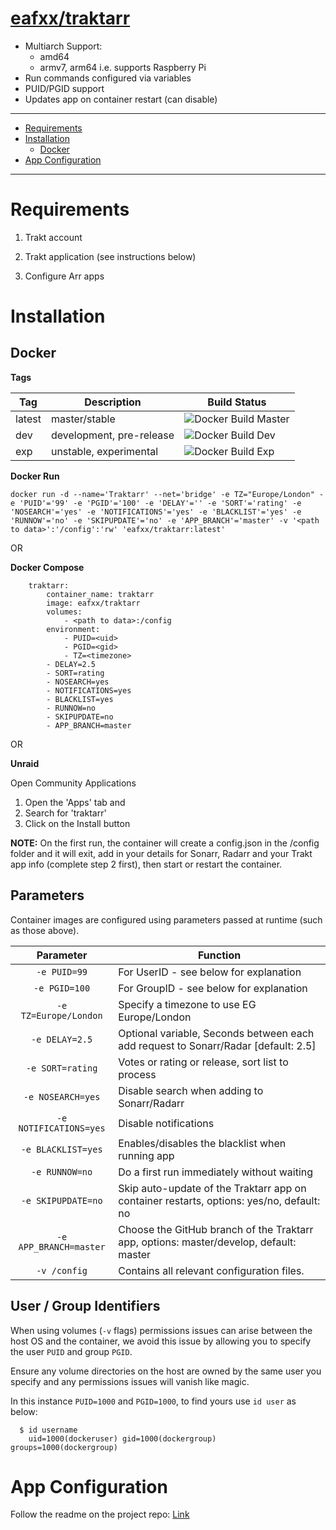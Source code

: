 # [eafxx/traktarr](https://hub.docker.com/r/eafxx/traktarr)

- Multiarch Support: 
  * amd64
  * armv7, arm64 i.e. supports Raspberry Pi
- Run commands configured via variables
- PUID/PGID support
- Updates app on container restart (can disable)

---

- [Requirements](#requirements)
- [Installation](#installation)
	- [Docker](#docker)
- [App Configuration](#app-configuration)

---


# Requirements

1. Trakt account

2. Trakt application (see instructions below)

3. Configure Arr apps

# Installation

## Docker

**Tags**

| Tag      | Description                          | Build Status                                                                                                | 
| ---------|--------------------------------------|-------------------------------------------------------------------------------------------------------------|
| latest | master/stable                 | ![Docker Build Master](https://github.com/elmerfdz/docker-traktarr/workflows/Docker%20Build%20Master/badge.svg)  | 
| dev | development, pre-release      | ![Docker Build Dev](https://github.com/elmerfdz/docker-traktarr/workflows/Docker%20Build%20Dev/badge.svg)     |
| exp | unstable, experimental        | ![Docker Build Exp](https://github.com/elmerfdz/docker-traktarr/workflows/Docker%20Build%20Exp/badge.svg)   | 

**Docker Run**

```
docker run -d --name='Traktarr' --net='bridge' -e TZ="Europe/London" -e 'PUID'='99' -e 'PGID'='100' -e 'DELAY'='' -e 'SORT'='rating' -e 'NOSEARCH'='yes' -e 'NOTIFICATIONS'='yes' -e 'BLACKLIST'='yes' -e 'RUNNOW'='no' -e 'SKIPUPDATE'='no' -e 'APP_BRANCH'='master' -v '<path to data>':'/config':'rw' 'eafxx/traktarr:latest'

```
OR

**Docker Compose**

```
    traktarr:
        container_name: traktarr
        image: eafxx/traktarr
        volumes:
            - <path to data>:/config
        environment:
            - PUID=<uid>
            - PGID=<gid>        
            - TZ=<timezone>
	    - DELAY=2.5	    
	    - SORT=rating
	    - NOSEARCH=yes
	    - NOTIFICATIONS=yes
	    - BLACKLIST=yes
	    - RUNNOW=no
	    - SKIPUPDATE=no
	    - APP_BRANCH=master      
```

OR 

**Unraid**

   Open Community Applications

1. Open the 'Apps' tab and
2. Search for 'traktarr'
3. Click on the Install button




**NOTE:** On the first run, the container will create a config.json in the /config folder and it will exit, add in your details for Sonarr, Radarr and your Trakt app info (complete step 2 first), then start or restart the container.

## Parameters

Container images are configured using parameters passed at runtime (such as those above). 

| Parameter | Function |
| :----: | --- |
| `-e PUID=99` | For UserID - see below for explanation |
| `-e PGID=100` | For GroupID - see below for explanation |
| `-e TZ=Europe/London` | Specify a timezone to use EG Europe/London |
| `-e DELAY=2.5` | Optional variable, Seconds between each add request to Sonarr/Radar [default: 2.5] |
| `-e SORT=rating` | Votes or rating or release, sort list to process |
| `-e NOSEARCH=yes` | Disable search when adding to Sonarr/Radarr|
| `-e NOTIFICATIONS=yes` | Disable notifications |
| `-e BLACKLIST=yes` | Enables/disables the blacklist when running app |
| `-e RUNNOW=no` | Do a first run immediately without waiting |
| `-e SKIPUPDATE=no` | Skip auto-update of the Traktarr app on container restarts, options: yes/no, default: no |
| `-e APP_BRANCH=master` | Choose the GitHub branch of the Traktarr app, options: master/develop, default: master |
| `-v /config` | Contains all relevant configuration files. |

## User / Group Identifiers

When using volumes (`-v` flags) permissions issues can arise between the host OS and the container, we avoid this issue by allowing you to specify the user `PUID` and group `PGID`.

Ensure any volume directories on the host are owned by the same user you specify and any permissions issues will vanish like magic.

In this instance `PUID=1000` and `PGID=1000`, to find yours use `id user` as below:

```
  $ id username
    uid=1000(dockeruser) gid=1000(dockergroup) groups=1000(dockergroup)
```

# App Configuration

Follow the readme on the project  repo: [Link](https://github.com/l3uddz/traktarr#2-create-a-trakt-application)
